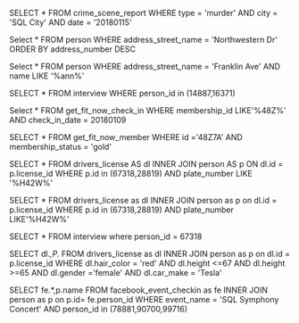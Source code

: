 SELECT * 
FROM crime_scene_report 
WHERE type = 'murder' 
AND city = 'SQL City' 
AND date = '20180115' 

Select * 
FROM person 
WHERE address_street_name = 'Northwestern Dr' 
ORDER BY address_number DESC 

Select * 
FROM person 
WHERE address_street_name = 'Franklin Ave' 
AND name LIKE '%ann%' 

SELECT * 
FROM interview 
WHERE person_id in (14887,16371) 

Select * 
FROM get_fit_now_check_in 
WHERE membership_id LIKE'%48Z%' 
AND check_in_date = 20180109 

SELECT * FROM get_fit_now_member 
WHERE id ='48Z7A' 
AND membership_status = 'gold' 

SELECT * 
FROM drivers_license AS dl 
INNER JOIN person AS p ON dl.id = p.license_id 
WHERE p.id in (67318,28819) 
AND plate_number LIKE '%H42W%' 

SELECT * 
FROM drivers_license as dl 
INNER JOIN person as p on dl.id = p.license_id 
WHERE p.id in (67318,28819) 
AND plate_number LIKE'%H42W%' 

SELECT * 
FROM interview where person_id = 67318 

SELECT dl.*,P.* 
FROM drivers_license as dl 
INNER JOIN person as p on dl.id = p.license_id 
WHERE dl.hair_color = 'red' 
AND dl.height <=67 
  AND dl.height >=65 
  AND dl.gender ='female' 
  AND dl.car_make = 'Tesla' 
  
SELECT fe.*,p.name 
FROM facebook_event_checkin as fe 
INNER JOIN person as p on p.id= fe.person_id 
WHERE event_name = 'SQL Symphony Concert' 
AND person_id in (78881,90700,99716)
